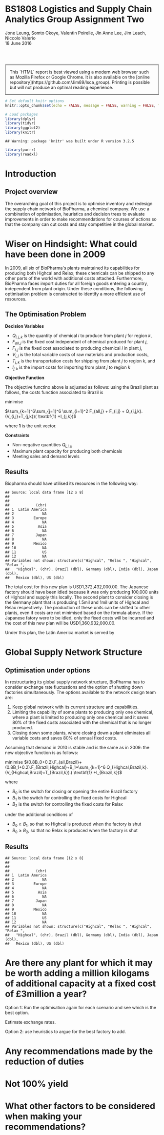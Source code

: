 # BS1808 Logistics and Supply Chain Analytics Group Assignment Two
Jone Leung, Somto Okoye, Valentin Poirelle, Jin Anne Lee, Jim Leach, Niccolo Valerio  
18 June 2016  

<br>
<br>
<p style="border:1.5px; border-style:solid; border-color:#000000; padding: 1em;"> This `HTML` report is best viewed using a modern web browser such as Mozilla Firefox or Google Chrome. It is also available on the [online repository](https://github.com/Jim89/lsca_group). Printing is possible but will not produce an optimal reading experience.</p>


```r
# Set default knitr options
knitr::opts_chunk$set(echo = FALSE, message = FALSE, warning = FALSE, fig.align = "center")

# Load packages
library(dplyr)
library(tidyr)
library(ggplot2)
library(knitr)
```

```
## Warning: package 'knitr' was built under R version 3.2.5
```

```r
library(purrr)
library(readxl)
```

# Introduction

## Project overview

The overarching goal of this project is to optimise inventory and redesign the supply chain network of BioPharma, a chemical company. We use a combination of optimisation, heuristics and decision trees to evaluate improvements in order to make recommendations for courses of actions so that the company can cut costs and stay competitive in the global market.

# Wiser on Hindsight: What could have been done in 2009

In 2009, all six of BioPharma's plants maintained its capabilities for producing both Highcal and Relax; these chemicals can be shipped to any other parts of the world with additional costs attached. Furthermore, BioPharma faces import duties for all foreign goods entering a country, independent from plant origin. Under these conditions, the following optimisation problem is constructed to identify a more efficient use of resources.

## The Optimisation Problem

__Decision Variables__

* $Q_{i,j,k}$ is the quantity of chemical $i$ to produce from plant $j$ for region $k$,
* $F_{all,j}$ is the fixed cost independent of chemical produced for plant $j$,
* $F_{i,j}$ is the fixed cost associated to producing chemical $i$ in plant $j$,
* $V_{i,j}$ is the total variable costs of raw materials and production costs,
* $T_{j,k}$ is the transportation costs for shipping from plant $j$ to region $k$, and
* $I_{j,k}$ is the import costs for importing from plant $j$ to region $k$

__Objective Function__

The objective functino above is adjusted as follows: using the Brazil plant as follows, the costs function associated to Brazil is

minimise 

$\sum_{k=1}^6\sum_{j=1}^6 \sum_{i=1}^2 F_{all,j} + F_{i,j} + Q_{i,j,k}.(V_{i,j}+T_{j,k})( \textbf{1} +I_{j,k})$

where $\textbf{1}$ is the unit vector.

__Constraints__

* Non-negative quantities $Q_{i,j,k}$
* Maximum plant capacity for producing both chemicals
* Meeting sales and demand levels 

## Results

Biopharma should have utilised its resources in the following way:


```
## Source: local data frame [12 x 8]
## 
##                 
##            (chr)
## 1  Latin America
## 2             NA
## 3         Europe
## 4             NA
## 5           Asia
## 6             NA
## 7          Japan
## 8             NA
## 9         Mexico
## 10            NA
## 11            US
## 12            NA
## Variables not shown: structure(c("Highcal", "Relax ", "Highcal", "Relax ",
##   "Highcal", (chr), Brazil (dbl), Germany (dbl), India (dbl), Japan (dbl),
##   Mexico (dbl), US (dbl)
```

The total cost for this new plan is USD1,372,432,000.00. The Japanese factory should have been idled because it was only producing 100,000 units of Highcal and supply this locally. The second plant to consider closing is the Germany plant that is producing 1.5mil and 1mil units of Highcal and Relax respectively. The production of these units can be shifted to other plants, even if costs are not minimised based on the formula above. If the Japanese fatory were to be idled, only the fixed costs will be incurred and the cost of this new plan will be USD1,360,932,000.00.

Under this plan, the Latin America market is served by 

# Global Supply Network Structure

## Optimisation under options
In restructuring its global supply network structure, BioPharma has to consider exchange rate fluctuations and the option of shutting down factories simultaneously. The options available to the network design team are:

1. Keep global network with its current structure and capabilities.
2. Limiting the capability of some plants to producing only one chemical, where a plant is limited to producing only one chemical and it saves 80% of the fixed costs associated with the chemical that is no longer produced.
3. Closing down some plants, where closing down a plant eliminates all variable costs and saves 80% of annual fixed costs.

Assuming that demand in 2010 is stable and is the same as in 2009: the new objective function is as follows:

minimise $(0.8B_0+0.2).F_{all,Brazil}+(0.8B_1+0.2).F_{Brazil,Highcal}+B_1*\sum_{k=1}^6 Q_{Highcal,Brazil,k}.(V_{Highcal,Brazil}+T_{Brazil,k}).( \textbf{1} +I_{Brazil,k})$

where 

* $B_0$ is the switch for closing or opening the entire Brazil factory
* $B_1$ is the switch for controlling the fixed costs for Highcal 
* $B_2$ is the switch for controlling the fixed costs for Relax 

under the additional conditions of

* $B_0 \geq B_1$, so that no Highcal is produced when the factory is shut
* $B_0 \geq B_2$, so that no Relax is produced when the factory is shut

## Results


```
## Source: local data frame [12 x 8]
## 
##                 
##            (chr)
## 1  Latin America
## 2             NA
## 3         Europe
## 4             NA
## 5           Asia
## 6             NA
## 7          Japan
## 8             NA
## 9         Mexico
## 10            NA
## 11            US
## 12            NA
## Variables not shown: structure(c("Highcal", "Relax ", "Highcal", "Relax ",
##   "Highcal", (chr), Brazil (dbl), Germany (dbl), India (dbl), Japan (dbl),
##   Mexico (dbl), US (dbl)
```


# Are there any plant for which it may be worth adding a million kilogams of additional capacity at a fixed cost of £3million a year?


Option 1: Run the optimisation again for each scenario and see which is the best option.

Estimate exchange rates. 

Option 2: use heuristics to argue for the best factory to add. 


# Any recommendations made by the reduction of duties


# Not 100% yield


# What other factors to be considered when making your recommendations?
